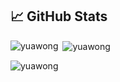 ## 📈 GitHub Stats

<p><img align="left" src="https://github-readme-stats.vercel.app/api/top-langs?username=yuawong&show_icons=true&locale=en&layout=compact&theme=tokyonight" alt="yuawong" /></p>

<p>&nbsp;<img align="center" src="https://github-readme-stats.vercel.app/api?username=yuawong&show_icons=true&locale=en&theme=tokyonight" alt="yuawong" /></p>

<p><img align="center" src="https://github-readme-streak-stats.herokuapp.com/?user=yuawong&&theme=tokyonight" alt="yuawong" /></p>


